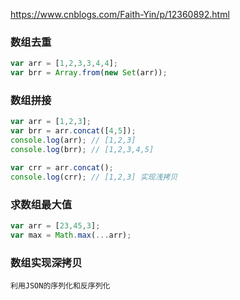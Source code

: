 https://www.cnblogs.com/Faith-Yin/p/12360892.html

### 数组去重
```js
var arr = [1,2,3,3,4,4];
var brr = Array.from(new Set(arr));
```

### 数组拼接
```js
var arr = [1,2,3];
var brr = arr.concat([4,5]);
console.log(arr); // [1,2,3]
console.log(brr); // [1,2,3,4,5]

var crr = arr.concat();
console.log(crr); // [1,2,3] 实现浅拷贝
```
### 求数组最大值
```js
var arr = [23,45,3];
var max = Math.max(...arr);
```
### 数组实现深拷贝
```
利用JSON的序列化和反序列化
```